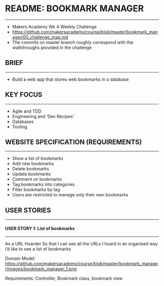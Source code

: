 # README: BOOKMARK MANAGER
----------
* Makers Academy Wk 4 Weekly Challenge
* https://github.com/makersacademy/course/blob/master/bookmark_manager/00_challenge_map.md
* The commits on master branch roughly correspond with the walkthroughs provided in the challenge

## BRIEF
----------
* Build a web app that stores web bookmarks in a database

## KEY FOCUS
----------
* Agile and TDD
* Engineering and 'Dev Recipes'
* Databases
* Tooling

## WEBSITE SPECIFICATION (REQUIREMENTS)
----------
* Show a list of bookmarks
* Add new bookmarks
* Delete bookmarks
* Update bookmarks
* Comment on bookmarks
* Tag bookmarks into categories
* Filter bookmarks by tag
* Users are restricted to manage only their own bookmarks

## USER STORIES
---------
#### USER STORY 1: List of bookmarks
---------
As a URL Hoarder
So that I can see all the URLs I hoard in an organised way
I’d like to see a list of bookmarks

Domain Model: https://github.com/makersacademy/course/blob/master/bookmark_manager/images/bookmark_manager_1.png

Requirements: Controller, Bookmark class, bookmark view
